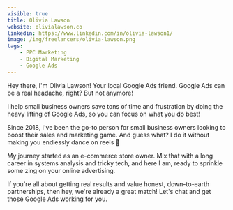 ```yaml
---
visible: true
title: Olivia Lawson
website: olivialawson.co
linkedin: https://www.linkedin.com/in/olivia-lawson1/
image: /img/freelancers/olivia-lawson.png
tags: 
    - PPC Marketing
    - Digital Marketing
    - Google Ads
---
```


Hey there, I'm Olivia Lawson! Your local Google Ads friend. Google Ads can be a real headache, right? But not anymore!

I help small business owners save tons of time and frustration by doing the heavy lifting of Google Ads, so you can focus on what you do best!

Since 2018, I've been the go-to person for small business owners looking to boost their sales and marketing game. And guess what? I do it without making you endlessly dance on reels 🫣

My journey started as an e-commerce store owner. Mix that with a long career in systems analysis and tricky tech, and here I am, ready to sprinkle some zing on your online advertising.

If you're all about getting real results and value honest, down-to-earth partnerships, then hey, we're already a great match! Let's chat and get those Google Ads working for you.
